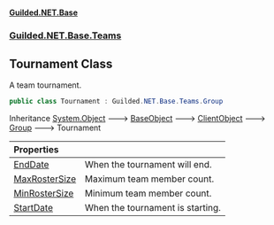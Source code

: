 
#### [Guilded.NET.Base](index 'index')
### [Guilded.NET.Base.Teams](index#Guilded_NET_Base_Teams 'Guilded.NET.Base.Teams')
## Tournament Class
A team tournament.  
```csharp
public class Tournament : Guilded.NET.Base.Teams.Group
```

Inheritance [System.Object](https://docs.microsoft.com/en-us/dotnet/api/System.Object 'System.Object') &#129106; [BaseObject](BaseObject 'Guilded.NET.Base.BaseObject') &#129106; [ClientObject](ClientObject 'Guilded.NET.Base.ClientObject') &#129106; [Group](Group 'Guilded.NET.Base.Teams.Group') &#129106; Tournament  

| Properties | |
| :--- | :--- |
| [EndDate](Tournament_EndDate 'Guilded.NET.Base.Teams.Tournament.EndDate') | When the tournament will end.<br/> |
| [MaxRosterSize](Tournament_MaxRosterSize 'Guilded.NET.Base.Teams.Tournament.MaxRosterSize') | Maximum team member count.<br/> |
| [MinRosterSize](Tournament_MinRosterSize 'Guilded.NET.Base.Teams.Tournament.MinRosterSize') | Minimum team member count.<br/> |
| [StartDate](Tournament_StartDate 'Guilded.NET.Base.Teams.Tournament.StartDate') | When the tournament is starting.<br/> |
